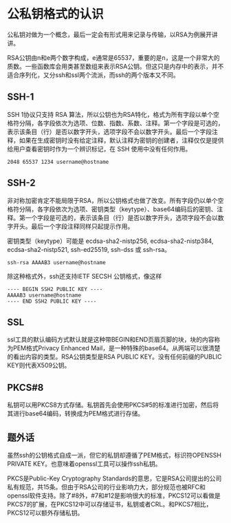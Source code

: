 # 公私钥格式的认识

公私钥对做为一个概念，最后一定会有形式用来记录与传输，以RSA为例展开讲讲。

RSA公钥由n和e两个数字构成，e通常是65537，重要的是n，这是一个非常大的质数。一些函数库会用类甚至数组来表示RSA公钥。但这只是内存中的表示，并不适合序列化，又分ssh和ssl两个流派，而ssh的两个版本又不同。

SSH-1
----
SSH 1协议只支持 RSA 算法，所以公钥也为RSA特化，格式为所有字段以单个空格符分隔，各字段依次为选项、位数、指数、系数、注释。第一个字段是可选的，表示该条目（行）是否以数字开头，选项字段不会以数字开头。最后一个字段注释，如果在生成密钥时没有给定注释，默认注释为密钥的创建者，注释仅仅是提供给用户查看密钥时作为一个辨识标记，在 SSH 使用中没有任何作用。

```
2048 65537 1234 username@hostname
```

SSH-2
----
非对称加密肯定不能局限于RSA，所以公钥格式也做了改变。所有字段仍以单个空格符分隔，各字段依次为选项、密钥类型（keytype）、base64编码后的密钥、注释。第一个字段是可选的，表示该条目（行）是否以数字开头，选项字段不会以数字开头。最后一个字段注释同样只起提示作用。

密钥类型（keytype）可能是 ecdsa-sha2-nistp256, ecdsa-sha2-nistp384, ecdsa-sha2-nistp521, ssh-ed25519, ssh-dss 或 ssh-rsa。

```
ssh-rsa AAAAB3 username@hostname
```

除这种格式外，ssh还支持IETF SECSH 公钥格式，像这样

```
---- BEGIN SSH2 PUBLIC KEY ----
AAAAB3 username@hostname
---- END SSH2 PUBLIC KEY ----
```

SSL
----
ssl工具的默认编码方式默认就是这种带BEGIN和END页眉页脚的块，块的内容称为PEM格式Privacy Enhanced Mail，是一种特殊的base64。从两端可以很清楚的看出内容的类型。RSA公钥类型是RSA PUBLIC KEY。没有任何前缀的PUBLIC KEY则代表X509公钥。

PKCS#8
----
私钥可以用PKCS8方式存储。私钥首先会使用PKCS#5的标准进行加密，然后将其进行base64编码，转换成为PEM格式进行存储。

题外话
----
虽然ssh的公钥格式自成一派，但它的私钥却遵循了PEM格式，标识符OPENSSH PRIVATE KEY。也意味着openssl工具可以操作ssh私钥。

PKCS是Public-Key Cryptography Standards的意思，它是RSA公司提出的公司私有规范，共15条。但由于RSA公司的行业影响力大，部分规范也被RFC和openssl软件支持。除了#8外，#7和#12是影响很大的标准，PKCS12可以看做是PKCS7的扩展，在PKCS12中可以存储证书，私钥或者CRL。和PKCS7相比，PKCS12可以额外存储私钥。